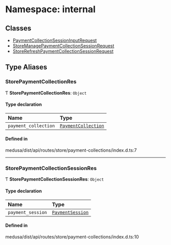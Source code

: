 # Namespace: internal

## Classes

- [PaymentCollectionSessionInputRequest](../classes/internal-42.PaymentCollectionSessionInputRequest.md)
- [StoreManagePaymentCollectionSessionRequest](../classes/internal-42.StoreManagePaymentCollectionSessionRequest.md)
- [StoreRefreshPaymentCollectionSessionRequest](../classes/internal-42.StoreRefreshPaymentCollectionSessionRequest.md)

## Type Aliases

### StorePaymentCollectionRes

Ƭ **StorePaymentCollectionRes**: `Object`

#### Type declaration

| Name | Type |
| :------ | :------ |
| `payment_collection` | [`PaymentCollection`](../classes/internal.PaymentCollection.md) |

#### Defined in

medusa/dist/api/routes/store/payment-collections/index.d.ts:7

___

### StorePaymentCollectionSessionRes

Ƭ **StorePaymentCollectionSessionRes**: `Object`

#### Type declaration

| Name | Type |
| :------ | :------ |
| `payment_session` | [`PaymentSession`](../classes/internal.PaymentSession.md) |

#### Defined in

medusa/dist/api/routes/store/payment-collections/index.d.ts:10
